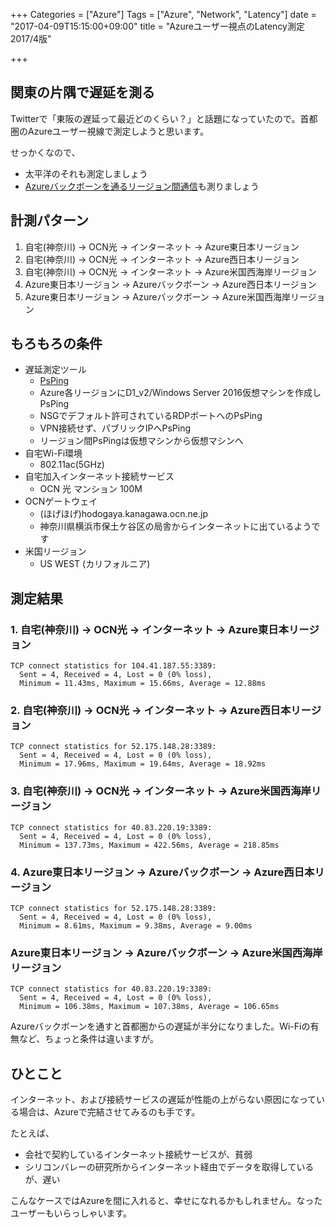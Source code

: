 +++
Categories = ["Azure"]
Tags = ["Azure", "Network", "Latency"]
date = "2017-04-09T15:15:00+09:00"
title = "Azureユーザー視点のLatency測定 2017/4版"

+++

## 関東の片隅で遅延を測る
Twitterで「東阪の遅延って最近どのくらい？」と話題になっていたので。首都圏のAzureユーザー視線で測定しようと思います。

せっかくなので、

* 太平洋のそれも測定しましょう
* [Azureバックボーンを通るリージョン間通信](https://azure.microsoft.com/en-us/blog/how-microsoft-builds-its-fast-and-reliable-global-network/)も測りましょう

## 計測パターン

1. 自宅(神奈川) -> OCN光 -> インターネット -> Azure東日本リージョン
2. 自宅(神奈川) -> OCN光 -> インターネット -> Azure西日本リージョン
3. 自宅(神奈川) -> OCN光 -> インターネット -> Azure米国西海岸リージョン
4. Azure東日本リージョン -> Azureバックボーン -> Azure西日本リージョン
5. Azure東日本リージョン -> Azureバックボーン -> Azure米国西海岸リージョン

## もろもろの条件

* 遅延測定ツール
  * [PsPing](https://technet.microsoft.com/en-us/sysinternals/psping.aspx)
  * Azure各リージョンにD1_v2/Windows Server 2016仮想マシンを作成しPsPing
  * NSGでデフォルト許可されているRDPポートへのPsPing
  * VPN接続せず、パブリックIPへPsPing
  * リージョン間PsPingは仮想マシンから仮想マシンへ
* 自宅Wi-Fi環境
  * 802.11ac(5GHz)
* 自宅加入インターネット接続サービス
  * OCN 光 マンション 100M
* OCNゲートウェイ
  * (ほげほげ)hodogaya.kanagawa.ocn.ne.jp
  * 神奈川県横浜市保土ケ谷区の局舎からインターネットに出ているようです
* 米国リージョン
  * US WEST (カリフォルニア)

## 測定結果

### 1. 自宅(神奈川) -> OCN光 -> インターネット -> Azure東日本リージョン

```
TCP connect statistics for 104.41.187.55:3389:
  Sent = 4, Received = 4, Lost = 0 (0% loss),
  Minimum = 11.43ms, Maximum = 15.66ms, Average = 12.88ms
```

### 2. 自宅(神奈川) -> OCN光 -> インターネット -> Azure西日本リージョン

```
TCP connect statistics for 52.175.148.28:3389:
  Sent = 4, Received = 4, Lost = 0 (0% loss),
  Minimum = 17.96ms, Maximum = 19.64ms, Average = 18.92ms
```

### 3. 自宅(神奈川) -> OCN光 -> インターネット -> Azure米国西海岸リージョン

```
TCP connect statistics for 40.83.220.19:3389:
  Sent = 4, Received = 4, Lost = 0 (0% loss),
  Minimum = 137.73ms, Maximum = 422.56ms, Average = 218.85ms
```

### 4. Azure東日本リージョン -> Azureバックボーン -> Azure西日本リージョン

```
TCP connect statistics for 52.175.148.28:3389:
  Sent = 4, Received = 4, Lost = 0 (0% loss),
  Minimum = 8.61ms, Maximum = 9.38ms, Average = 9.00ms
```

### Azure東日本リージョン -> Azureバックボーン -> Azure米国西海岸リージョン

```
TCP connect statistics for 40.83.220.19:3389:
  Sent = 4, Received = 4, Lost = 0 (0% loss),
  Minimum = 106.38ms, Maximum = 107.38ms, Average = 106.65ms
```

Azureバックボーンを通すと首都圏からの遅延が半分になりました。Wi-Fiの有無など、ちょっと条件は違いますが。

## ひとこと

インターネット、および接続サービスの遅延が性能の上がらない原因になっている場合は、Azureで完結させてみるのも手です。

たとえば、

* 会社で契約しているインターネット接続サービスが、貧弱
* シリコンバレーの研究所からインターネット経由でデータを取得しているが、遅い

こんなケースではAzureを間に入れると、幸せになれるかもしれません。なったユーザーもいらっしゃいます。